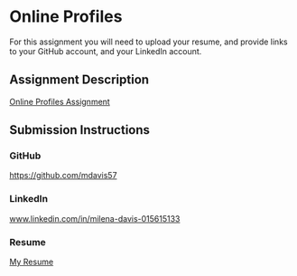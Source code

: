 # Online Profiles
For this assignment you will need to upload your resume, and provide links to your GitHub account, and your LinkedIn account.

## Assignment Description
[Online Profiles Assignment](https://education.launchcode.org/liftoff/assignments/online-profiles/)

## Submission Instructions
 
### GitHub
https://github.com/mdavis57
 
### LinkedIn
www.linkedin.com/in/milena-davis-015615133

### Resume
[My Resume](MilenaLCresume.pdf)


